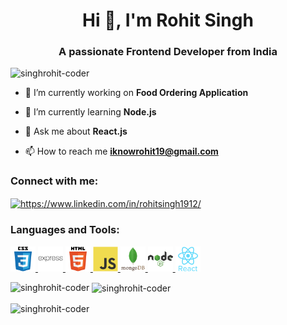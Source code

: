 <h1 align="center">Hi 👋, I'm Rohit Singh</h1>
<h3 align="center">A passionate Frontend Developer from India</h3>

<p align="left"> <img src="https://komarev.com/ghpvc/?username=singhrohit-coder&label=Profile%20views&color=0e75b6&style=flat" alt="singhrohit-coder" /> </p>

- 🔭 I’m currently working on **Food Ordering Application**

- 🌱 I’m currently learning **Node.js**

- 💬 Ask me about **React.js**

- 📫 How to reach me **iknowrohit19@gmail.com**

<h3 align="left">Connect with me:</h3>
<p align="left">
<a href="https://linkedin.com/in/https://www.linkedin.com/in/rohitsingh1912/" target="blank"><img align="center" src="https://raw.githubusercontent.com/rahuldkjain/github-profile-readme-generator/master/src/images/icons/Social/linked-in-alt.svg" alt="https://www.linkedin.com/in/rohitsingh1912/" height="30" width="40" /></a>
</p>

<h3 align="left">Languages and Tools:</h3>
<p align="left"> <a href="https://www.w3schools.com/css/" target="_blank" rel="noreferrer"> <img src="https://raw.githubusercontent.com/devicons/devicon/master/icons/css3/css3-original-wordmark.svg" alt="css3" width="40" height="40"/> </a> <a href="https://expressjs.com" target="_blank" rel="noreferrer"> <img src="https://raw.githubusercontent.com/devicons/devicon/master/icons/express/express-original-wordmark.svg" alt="express" width="40" height="40"/> </a> <a href="https://www.w3.org/html/" target="_blank" rel="noreferrer"> <img src="https://raw.githubusercontent.com/devicons/devicon/master/icons/html5/html5-original-wordmark.svg" alt="html5" width="40" height="40"/> </a> <a href="https://developer.mozilla.org/en-US/docs/Web/JavaScript" target="_blank" rel="noreferrer"> <img src="https://raw.githubusercontent.com/devicons/devicon/master/icons/javascript/javascript-original.svg" alt="javascript" width="40" height="40"/> </a> <a href="https://www.mongodb.com/" target="_blank" rel="noreferrer"> <img src="https://raw.githubusercontent.com/devicons/devicon/master/icons/mongodb/mongodb-original-wordmark.svg" alt="mongodb" width="40" height="40"/> </a> <a href="https://nodejs.org" target="_blank" rel="noreferrer"> <img src="https://raw.githubusercontent.com/devicons/devicon/master/icons/nodejs/nodejs-original-wordmark.svg" alt="nodejs" width="40" height="40"/> </a> <a href="https://reactjs.org/" target="_blank" rel="noreferrer"> <img src="https://raw.githubusercontent.com/devicons/devicon/master/icons/react/react-original-wordmark.svg" alt="react" width="40" height="40"/> </a> </p>

<p><img align="left" src="https://github-readme-stats.vercel.app/api/top-langs?username=singhrohit-coder&show_icons=true&locale=en&layout=compact" alt="singhrohit-coder" /></p>

<p>&nbsp;<img align="center" src="https://github-readme-stats.vercel.app/api?username=singhrohit-coder&show_icons=true&locale=en" alt="singhrohit-coder" /></p>

<p><img align="center" src="https://github-readme-streak-stats.herokuapp.com/?user=singhrohit-coder&" alt="singhrohit-coder" /></p>
